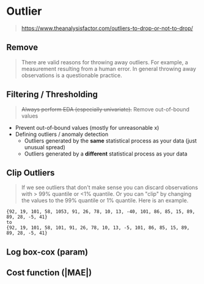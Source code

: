 # Outlier

> https://www.theanalysisfactor.com/outliers-to-drop-or-not-to-drop/

## Remove

> There are valid reasons for throwing away outliers. For example, a measurement resulting from a human error. In general throwing away observations is a questionable practice.

## Filtering / Thresholding

> ~~Always perform EDA (especially univariate).~~ Remove out-of-bound values

- Prevent out-of-bound values (mostly for unreasonable x)
- Defining outliers / anomaly detection
  - Outliers generated by the **same** statistical process as your data (just unusual spread)
  - Outliers generated by a **different** statistical process as your data

## Clip Outliers

> If we see outliers that don't make sense you can discard observations with > 99% quantile or <1% quantile. Or you can "clip" by changing the values to the 99% quantile or 1% quantile. Here is an example.

```pythono
{92, 19, 101, 58, 1053, 91, 26, 78, 10, 13, -40, 101, 86, 85, 15, 89, 89, 28, -5, 41} 
to
{92, 19, 101, 58, 101, 91, 26, 78, 10, 13, -5, 101, 86, 85, 15, 89, 89, 28, -5, 41}
```

##  Log box-cox (param)

## Cost function (|MAE|) 